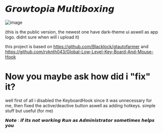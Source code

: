 # 𝙂𝙧𝙤𝙬𝙩𝙤𝙥𝙞𝙖 𝙈𝙪𝙡𝙩𝙞𝙗𝙤𝙭𝙞𝙣𝙜

![image](https://user-images.githubusercontent.com/62763382/107159088-95098b00-69c0-11eb-9430-54fce3a15e4f.png)

(this is the public version, the newest one have dark-theme ui aswell as app logo. didnt sure when will i upload it)


this project is based on https://github.com/Blacklock/gtautofarmer 
and https://github.com/rvknth043/Global-Low-Level-Key-Board-And-Mouse-Hook

 
# Now you maybe ask how did i "fix" it?
well first of all i disabled the KeyboardHook since it was unnecessary for me, then fixed the active/deactive button aswell as adding hotkeys. simple stuff but useful (for me)


𝙉𝙤𝙩𝙚 : 𝙞𝙛 𝙞𝙩𝙨 𝙣𝙤𝙩 𝙬𝙤𝙧𝙠𝙞𝙣𝙜 𝙍𝙪𝙣 𝙖𝙨 𝘼𝙙𝙢𝙞𝙣𝙞𝙨𝙩𝙧𝙖𝙩𝙤𝙧 𝙨𝙤𝙢𝙚𝙩𝙞𝙢𝙚𝙨 𝙝𝙚𝙡𝙥𝙨 𝙮𝙤𝙪

